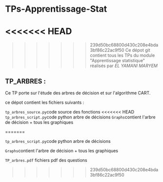 # TPs-Apprentissage-Stat
<<<<<<< HEAD
=======

>>>>>>> 239d50bc68800d430c208e4bda3bf86c22ac9f50
Ce dépot git contient tous les TPs du module "Apprentissage statistique" réalisés par *EL YAMANI MARYEM*

## TP_ARBRES :

Ce TP porte sur l'étude des arbres de décision et sur l'algorithme CART.

ce dépot contient les fichiers suivants :

`tp_arbres_source.py`code source des fonctions
<<<<<<< HEAD
`tp_arbres_script.py`code python arbre de décisions
`Graphs`contient l'arbre de décision + tous les graphiques

=======

`tp_arbres_script.py`code python arbre de décisions

`Graphs`contient l'arbre de décision + tous les graphiques

`TP_arbres.pdf` fichiers pdf des questions 
>>>>>>> 239d50bc68800d430c208e4bda3bf86c22ac9f50
